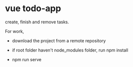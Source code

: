 # vue todo-app
create, finish and remove tasks.

For work, 
- download the project from a remote repository 
> 
- if root folder haven't node_modules folder, run  npm install
> 
- npm run serve
